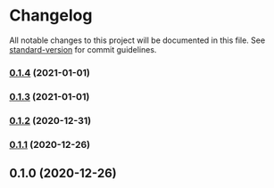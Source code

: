 # Changelog

All notable changes to this project will be documented in this file. See [standard-version](https://github.com/conventional-changelog/standard-version) for commit guidelines.

### [0.1.4](https://github.com/adurc/introspector-graphql/compare/v0.1.3...v0.1.4) (2021-01-01)

### [0.1.3](https://github.com/adurc/introspector-graphql/compare/v0.1.2...v0.1.3) (2021-01-01)

### [0.1.2](https://github.com/adurc/introspector-graphql/compare/v0.1.1...v0.1.2) (2020-12-31)

### [0.1.1](https://github.com/adurc/introspector-graphql/compare/v0.1.0...v0.1.1) (2020-12-26)

## 0.1.0 (2020-12-26)
